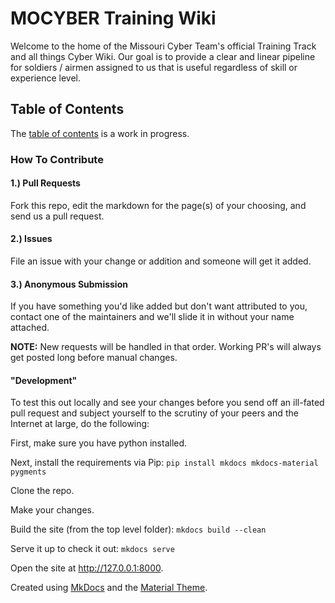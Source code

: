 # MOCYBER Training Wiki

Welcome to the home of the Missouri Cyber Team's official Training Track and all things Cyber Wiki.  Our goal is to provide a clear and linear pipeline for soldiers / airmen assigned to us that is useful regardless of skill or experience level.

## Table of Contents

The [table of contents](docs/toc.md) is a work in progress.

### How To Contribute

#### 1.) Pull Requests  
Fork this repo, edit the markdown for the page(s) of your choosing, and send us a pull request.

#### 2.) Issues
File an issue with your change or addition and someone will get it added.

#### 3.) Anonymous Submission
If you have something you'd like added but don't want attributed to you, contact one of the maintainers and we'll slide it in without your name attached.

**NOTE:** New requests will be handled in that order.  Working PR's will always get posted long before manual changes.

#### "Development"

To test this out locally and see your changes before you send off an ill-fated pull request and subject yourself to the scrutiny of your peers and the Internet at large, do the following:

First, make sure you have python installed.

Next, install the requirements via Pip: `pip install mkdocs mkdocs-material pygments`

Clone the repo.

Make your changes.

Build the site (from the top level folder): `mkdocs build --clean`

Serve it up to check it out: `mkdocs serve`

Open the site at http://127.0.0.1:8000.   



Created using [MkDocs](http://www.mkdocs.org/) and the [Material Theme](http://squidfunk.github.io/mkdocs-material/).  
